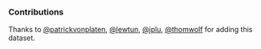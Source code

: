 
### Contributions

Thanks to [@patrickvonplaten](https://github.com/patrickvonplaten), [@lewtun](https://github.com/lewtun), [@jplu](https://github.com/jplu), [@thomwolf](https://github.com/thomwolf) for adding this dataset.